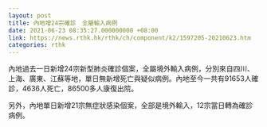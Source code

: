 ```yaml
---
layout: post
title: 內地增24宗確診　全屬輸入病例
date: 2021-06-23 08:35:27.000000000 +08:00
link: https://news.rthk.hk/rthk/ch/component/k2/1597205-20210623.htm
categories: rthk
---
```


內地過去一日新增24宗新型肺炎確診個案，全屬境外輸入病例，分別來自四川、上海、廣東、江蘇等地，單日無新增死亡與疑似病例。內地至今一共有91653人確診，4636人死亡，86500多人康復出院。

另外，內地單日新增21宗無症狀感染個案，全部是境外輸入，12宗當日轉為確診病例。
